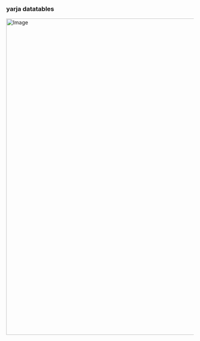### yarja datatables
<img width="1412" height="852" alt="Image" src="https://github.com/user-attachments/assets/5525ae8b-90a5-4907-b0d0-af491c994645" />

